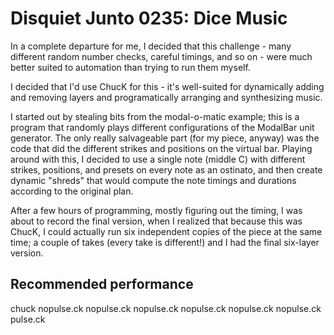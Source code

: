 # Disquiet Junto 0235: Dice Music

In a complete departure for me, I decided that this challenge - many different random number checks,
careful timings, and so on - were much better suited to automation than trying to run them myself.

I decided that I'd use ChucK for this - it's well-suited for dynamically adding and removing layers
and programatically arranging and synthesizing music.

I started out by stealing bits from the modal-o-matic example; this is a program that randomly plays
different configurations of the ModalBar unit generator. The only really salvageable part (for my
piece, anyway) was the code that did the different strikes and positions on the virtual bar. Playing
around with this, I decided to use a single note (middle C) with different strikes, positions, and 
presets on every note as an ostinato, and then create dynamic "shreds" that would compute the 
note timings and durations according to the original plan.

After a few hours of programming, mostly figuring out the timing, I was about to record the final
version, when I realized that because this was ChucK, I could actually run six independent copies 
of the piece at the same time; a couple of takes (every take is different!) and I had the final
six-layer version.

## Recommended performance

chuck nopulse.ck nopulse.ck nopulse.ck nopulse.ck nopulse.ck nopulse.ck pulse.ck


